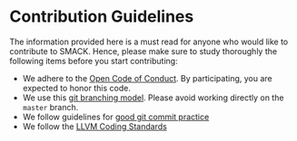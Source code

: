 # Contribution Guidelines

The information provided here is a must read for anyone who would like to
contribute to SMACK. Hence, please make sure to study thoroughly the following
items before you start contributing:

* We adhere to the [Open Code of Conduct](http://todogroup.org/opencodeofconduct/#SMACK/zvonimir@cs.utah.edu). By participating, you are expected to honor this code.
* We use this [git branching model](http://nvie.com/posts/a-successful-git-branching-model/). Please avoid working directly on the `master` branch.
* We follow guidelines for [good git commit practice](https://wiki.openstack.org/wiki/GitCommitMessages)
* We follow the [LLVM Coding Standards](http://llvm.org/docs/CodingStandards.html)

